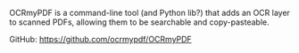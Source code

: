 OCRmyPDF is a command-line tool (and Python lib?) that adds an OCR layer to scanned PDFs, allowing them to be searchable and copy-pasteable.

GitHub: https://github.com/ocrmypdf/OCRmyPDF